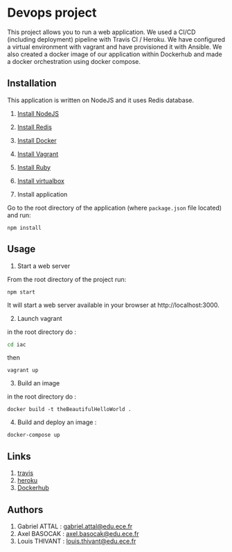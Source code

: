# Devops project

This project allows you to run a web application. 
We used a CI/CD (including deployment) pipeline with Travis CI / Heroku.
We have configured a virtual environment with vagrant and have provisioned it with Ansible.
We also created a docker image of our application within Dockerhub and made a docker orchestration using docker compose.

## Installation

This application is written on NodeJS and it uses Redis database.

1. [Install NodeJS](https://nodejs.org/en/download/)

2. [Install Redis](https://redis.io/download)
   
3. [Install Docker](https://docs.docker.com/get-docker/)
   
4. [Install Vagrant](https://www.vagrantup.com/downloads.html)

5. [Install Ruby](https://rubyinstaller.org/)

6. [Install virtualbox](https://www.virtualbox.org/)

7. Install application

Go to the root directory of the application (where `package.json` file located) and run:

```
npm install 
```

## Usage

1. Start a web server

From the root directory of the project run:

```
npm start
```

It will start a web server available in your browser at http://localhost:3000.

2. Launch vagrant

in the root directory do :
```bash
cd iac
```

then

```
vagrant up
```

3. Build an image

in the root directory do :
```
docker build -t theBeautifulHelloWorld .
```

4. Build and deploy an image :
```
docker-compose up
```

## Links

1. [travis](https://travis-ci.com/github/Gabattal/Devops)
2. [heroku](https://project-devops20.herokuapp.com/)
3. [Dockerhub](https://hub.docker.com/repository/docker/gabattal/devops)

## Authors
 
1. Gabriel ATTAL : gabriel.attal@edu.ece.fr
2. Axel BASOCAK : axel.basocak@edu.ece.fr
3. Louis THIVANT : louis.thivant@edu.ece.fr